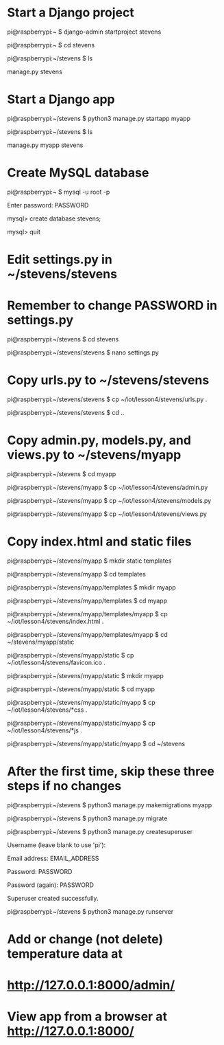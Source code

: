 # Start a Django project

pi@raspberrypi:~ $ django-admin startproject stevens

pi@raspberrypi:~ $ cd stevens

pi@raspberrypi:~/stevens $ ls

manage.py  stevens

# Start a Django app

pi@raspberrypi:~/stevens $ python3 manage.py startapp myapp

pi@raspberrypi:~/stevens $ ls

manage.py  myapp  stevens

# Create MySQL database

pi@raspberrypi:~ $ mysql -u root -p

Enter password: PASSWORD

mysql> create database stevens;

mysql> quit

# Edit settings.py in ~/stevens/stevens

# Remember to change PASSWORD in settings.py

pi@raspberrypi:~/stevens $ cd stevens

pi@raspberrypi:~/stevens/stevens $ nano settings.py

# Copy urls.py to ~/stevens/stevens

pi@raspberrypi:~/stevens/stevens $ cp ~/iot/lesson4/stevens/urls.py .

pi@raspberrypi:~/stevens/stevens $ cd ..

# Copy admin.py, models.py, and views.py to ~/stevens/myapp

pi@raspberrypi:~/stevens $ cd myapp

pi@raspberrypi:~/stevens/myapp $ cp ~/iot/lesson4/stevens/admin.py

pi@raspberrypi:~/stevens/myapp $ cp ~/iot/lesson4/stevens/models.py

pi@raspberrypi:~/stevens/myapp $ cp ~/iot/lesson4/stevens/views.py

# Copy index.html and static files

pi@raspberrypi:~/stevens/myapp $ mkdir static templates

pi@raspberrypi:~/stevens/myapp $ cd templates

pi@raspberrypi:~/stevens/myapp/templates $ mkdir myapp

pi@raspberrypi:~/stevens/myapp/templates $ cd myapp

pi@raspberrypi:~/stevens/myapp/templates/myapp $ cp ~/iot/lesson4/stevens/index.html .

pi@raspberrypi:~/stevens/myapp/templates/myapp $ cd ~/stevens/myapp/static

pi@raspberrypi:~/stevens/myapp/static $ cp ~/iot/lesson4/stevens/favicon.ico .

pi@raspberrypi:~/stevens/myapp/static $ mkdir myapp

pi@raspberrypi:~/stevens/myapp/static $ cd myapp

pi@raspberrypi:~/stevens/myapp/static/myapp $ cp ~/iot/lesson4/stevens/*css .

pi@raspberrypi:~/stevens/myapp/static/myapp $ cp ~/iot/lesson4/stevens/*js .

pi@raspberrypi:~/stevens/myapp/static/myapp $ cd ~/stevens

# After the first time, skip these three steps if no changes

pi@raspberrypi:~/stevens $ python3 manage.py makemigrations myapp

pi@raspberrypi:~/stevens $ python3 manage.py migrate

pi@raspberrypi:~/stevens $ python3 manage.py createsuperuser

Username (leave blank to use 'pi'):

Email address: EMAIL_ADDRESS

Password: PASSWORD

Password (again): PASSWORD

Superuser created successfully.

pi@raspberrypi:~/stevens $ python3 manage.py runserver

# Add or change (not delete) temperature data at

# http://127.0.0.1:8000/admin/

# View app from a browser at http://127.0.0.1:8000/
